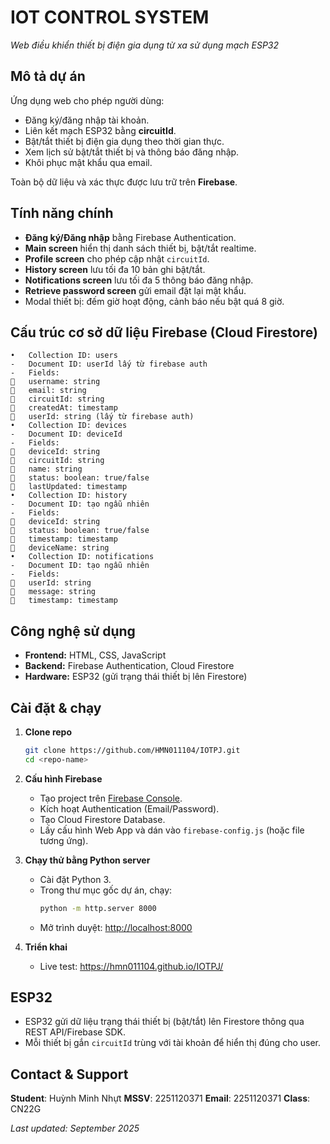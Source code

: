 # IOT CONTROL SYSTEM  
_Web điều khiển thiết bị điện gia dụng từ xa sử dụng mạch ESP32_

## Mô tả dự án
Ứng dụng web cho phép người dùng:
- Đăng ký/đăng nhập tài khoản.
- Liên kết mạch ESP32 bằng **circuitId**.
- Bật/tắt thiết bị điện gia dụng theo thời gian thực.
- Xem lịch sử bật/tắt thiết bị và thông báo đăng nhập.
- Khôi phục mật khẩu qua email.

Toàn bộ dữ liệu và xác thực được lưu trữ trên **Firebase**.

## Tính năng chính
- **Đăng ký/Đăng nhập** bằng Firebase Authentication.
- **Main screen** hiển thị danh sách thiết bị, bật/tắt realtime.
- **Profile screen** cho phép cập nhật `circuitId`.
- **History screen** lưu tối đa 10 bản ghi bật/tắt.
- **Notifications screen** lưu tối đa 5 thông báo đăng nhập.
- **Retrieve password screen** gửi email đặt lại mật khẩu.
- Modal thiết bị: đếm giờ hoạt động, cảnh báo nếu bật quá 8 giờ.

## Cấu trúc cơ sở dữ liệu Firebase (Cloud Firestore)
```
•	Collection ID: users 
-	Document ID: userId lấy từ firebase auth
-	Fields: 
	username: string 
	email: string 
	circuitId: string 
	createdAt: timestamp 
	userId: string (lấy từ firebase auth) 
•	Collection ID: devices 
-	Document ID: deviceId
-	Fields: 
	deviceId: string 
	circuitId: string 
	name: string 
	status: boolean: true/false 
	lastUpdated: timestamp 
•	Collection ID: history 
-	Document ID: tạo ngẫu nhiên 
-	Fields: 
	deviceId: string 
	status: boolean: true/false 
	timestamp: timestamp 
	deviceName: string
•	Collection ID: notifications 
-	Document ID: tạo ngẫu nhiên
-	Fields: 
	userId: string 
	message: string
	timestamp: timestamp 

```

## Công nghệ sử dụng
- **Frontend:** HTML, CSS, JavaScript
- **Backend:** Firebase Authentication, Cloud Firestore
- **Hardware:** ESP32 (gửi trạng thái thiết bị lên Firestore)

## Cài đặt & chạy
1. **Clone repo**
   ```bash
   git clone https://github.com/HMN011104/IOTPJ.git
   cd <repo-name>
   ```
2. **Cấu hình Firebase**
   - Tạo project trên [Firebase Console](https://console.firebase.google.com/u/0/project/iot-control-system-c099c).
   - Kích hoạt Authentication (Email/Password).
   - Tạo Cloud Firestore Database.
   - Lấy cấu hình Web App và dán vào `firebase-config.js` (hoặc file tương ứng).

3. **Chạy thử bằng Python server**
   - Cài đặt Python 3.
   - Trong thư mục gốc dự án, chạy:
     ```bash
     python -m http.server 8000
     ```
   - Mở trình duyệt: [http://localhost:8000](http://localhost:8000)

4. **Triển khai**
   - Live test: https://hmn011104.github.io/IOTPJ/

## ESP32
- ESP32 gửi dữ liệu trạng thái thiết bị (bật/tắt) lên Firestore thông qua REST API/Firebase SDK.
- Mỗi thiết bị gắn `circuitId` trùng với tài khoản để hiển thị đúng cho user.

## Contact & Support
**Student**: Huỳnh Minh Nhựt 
**MSSV**: 2251120371 
**Email**: 2251120371
**Class**: CN22G

*Last updated: September 2025*
